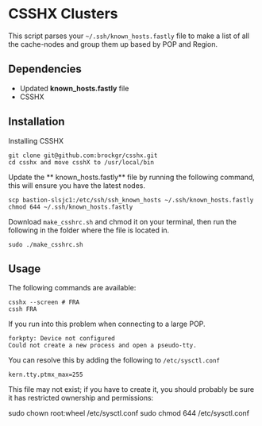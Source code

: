 # CSSHX Clusters

This script parses your `~/.ssh/known_hosts.fastly` file to make a list of all the cache-nodes and group them up based by POP and Region.

## Dependencies

 * Updated **known_hosts.fastly** file
 * CSSHX 

## Installation

Installing CSSHX
```
git clone git@github.com:brockgr/csshx.git
cd csshx and move csshX to /usr/local/bin
```

Update the ** known_hosts.fastly** file by running the following command, this will ensure you have the latest nodes.
```
scp bastion-slsjc1:/etc/ssh/ssh_known_hosts ~/.ssh/known_hosts.fastly
chmod 644 ~/.ssh/known_hosts.fastly 
```

Download `make_csshrc.sh` and chmod it on your terminal, then run the following in the folder where the file is located in.

```
sudo ./make_csshrc.sh
```

## Usage

The following commands are available:

```
csshx --screen # FRA
cssh FRA
```

If you run into this problem when connecting to a large POP.
```
forkpty: Device not configured
Could not create a new process and open a pseudo-tty.
```

You can resolve this by adding the following to `/etc/sysctl.conf`
```
kern.tty.ptmx_max=255
```

This file may not exist; if you have to create it, you should probably be sure it has restricted ownership and permissions:

sudo chown root:wheel /etc/sysctl.conf
sudo chmod 644 /etc/sysctl.conf
